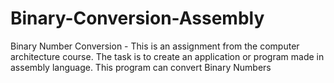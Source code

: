# Binary-Conversion-Assembly
Binary Number Conversion - This is an assignment from the computer architecture course. The task is to create an application or program made in assembly language. This program can convert Binary Numbers
